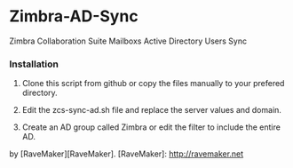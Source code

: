 Zimbra-AD-Sync
==============

Zimbra Collaboration Suite Mailboxs Active Directory Users Sync

### Installation

1. Clone this script from github or copy the files manually to your prefered directory.

2. Edit the zcs-sync-ad.sh file and replace the server values and domain.

3. Create an AD group called Zimbra or edit the filter to include the entire AD.

by [RaveMaker][RaveMaker].
[RaveMaker]: http://ravemaker.net
